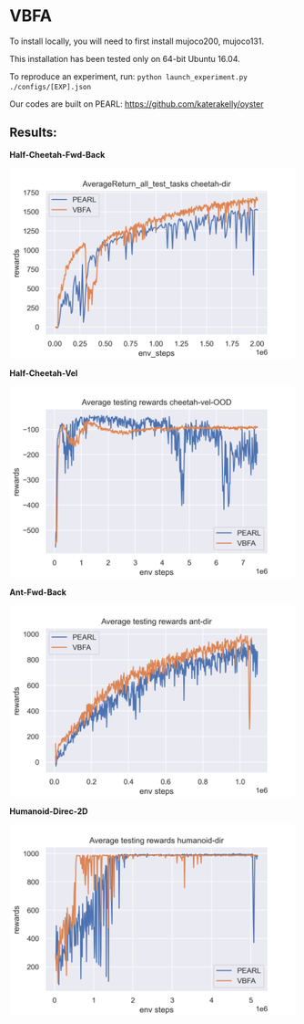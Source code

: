 # VBFA

To install locally, you will need to first install mujoco200, mujoco131.

This installation has been tested only on 64-bit Ubuntu 16.04.

To reproduce an experiment, run:
`python launch_experiment.py ./configs/[EXP].json`

Our codes are built on PEARL: https://github.com/katerakelly/oyster

## Results:
**Half-Cheetah-Fwd-Back**

![avatar](cheetah-dir.png)

**Half-Cheetah-Vel**

![avatar](cheetah-vel-OOD.png)

**Ant-Fwd-Back**

![avatar](ant-dir.png)

**Humanoid-Direc-2D**

![avatar](humanoid-dir.png)